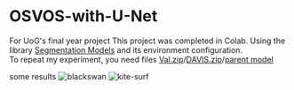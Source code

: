 # OSVOS-with-U-Net

For  UoG's  final year project
This project was completed in Colab. 
Using the library [Segmentation Models](https://github.com/qubvel/segmentation_models) and its environment configuration.  
To repeat my experiment, you need files [Val.zip](https://drive.google.com/open?id=1xM8_X4pNOL7entI2X-Gr_OYINWfI8igb)/[DAVIS.zip](https://drive.google.com/open?id=1-3Uz2d9kvFyd5voyzN5L1iQXSB5b6-N4)/[parent model](https://drive.google.com/open?id=14hv7IIklxByXAVE7DJwxIfx5etj-8yJ6h)

some results
![blackswan](https://github.com/kihararuntu/OSVOS-with-U-Net/blob/master/%E5%9B%BE%E7%89%871.png)
![kite-surf](https://github.com/kihararuntu/OSVOS-with-U-Net/blob/master/%E5%9B%BE%E7%89%872.png)
